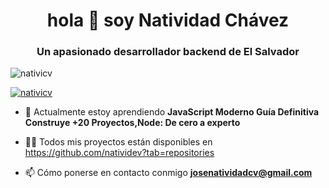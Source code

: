 <h1 align="center">hola 👋 soy Natividad Chávez</h1>
<h3 align="center">Un apasionado desarrollador backend de El Salvador</h3>

<p align="left"> <img src="https://komarev.com/ghpvc/?username=nativicv&label=Profile%20views&color=0e75b6&style=flat" alt="nativicv" /> </p>

<p align="left"> <a href="https://github.com/ryo-ma/github-profile-trophy"><img src="https://github-profile-trophy.vercel.app/?username=nativicv" alt="nativicv" /></a> </p>

- 🌱 Actualmente estoy aprendiendo **JavaScript Moderno Guía Definitiva Construye +20 Proyectos,Node: De cero a experto**

- 👨‍💻 Todos mis proyectos están disponibles en https://github.com/natividev?tab=repositories

- 📫 Cómo ponerse en contacto conmigo **josenatividadcv@gmail.com**

